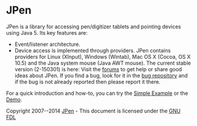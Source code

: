 # JPen

JPen is a library for accessing pen/digitizer tablets and pointing devices using Java 5. Its key features are:

* Event/listener architecture.
* Device access is implemented through providers. JPen contains providers for Linux (XInput), Windows (Wintab), Mac OS X (Cocoa, OS X 10.5) and the Java system mouse (Java AWT mouse).
The current stable version (2-150301) is here: Visit the [forums](http://sourceforge.net/p/jpen/discussion/753961/) to get help or share good ideas about JPen. If you find a bug, look for it in the [bug repository](http://sourceforge.net/tracker/?atid=1011964&amp;group_id=209997&amp;func=browse) and if the bug is not already reported then please report it there.

For a quick introduction and how-to, you can try the [Simple Example](http://jpen-library.github.io/node3.html#sec:Simple-Example) or the [Demo](http://jpen-library.github.io/node2.html#sec:JPen-Demo).

Copyright 2007--2014 [JPen](http://jpen.sf.net) \- This document is licensed under the [ GNU FDL ](http://www.gnu.org/licenses/fdl.html)
